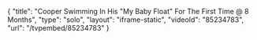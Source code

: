 {
    "title": "Cooper Swimming In His \"My Baby Float\" For The First Time @ 8 Months",
    "type": "solo",
    "layout": "iframe-static",
    "videoId": "85234783",
    "url": "\/tvpembed\/85234783"
}